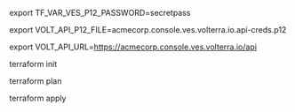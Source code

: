 export TF_VAR_VES_P12_PASSWORD=secretpass

export VOLT_API_P12_FILE=acmecorp.console.ves.volterra.io.api-creds.p12

export VOLT_API_URL=https://acmecorp.console.ves.volterra.io/api 

terraform init

terraform plan

terraform apply

